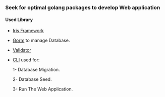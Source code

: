 ### Seek for optimal golang packages to develop Web application

#### Used Library

-   [Iris Framework](https://github.com/kataras/iris)
-   [Gorm](https://github.com/jinzhu/gorm) to manage Database.
-   [Validator](https://github.com/asaskevich/govalidator)
-   [CLI](https://github.com/urfave/cli) used for:

    1- Database Migration.
    
    2- Database Seed.
    
    3- Run The Web Application.
